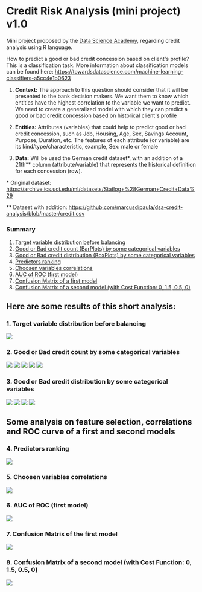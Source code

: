 # Credit Risk Analysis (mini project) v1.0

Mini project proposed by the [Data Science Academy](https://www.datascienceacademy.com.br/), regarding credit analysis using R language.

How to predict a good or bad credit concession based on client's profile?
This is a classification task. More information about classification models can be found here: https://towardsdatascience.com/machine-learning-classifiers-a5cc4e1b0623

1. <b>Context:</b> The approach to this question should consider that it will be presented to the bank decision makers.
We want them to know which entities have the highest correlation to the variable we want to predict. We need to create a generalized model with which they can predict a good or bad credit concession based on historical client's profile

2. <b>Entities:</b> Attributes (variables) that could help to predict good or bad credit concession, such as Job, Housing, Age, Sex, Savings Account, Purpose, Duration, etc.
The features of each attribute (or variable) are its kind/type/characteristic, example, Sex: male or female

3. <b>Data:</b> Will be used the German credit dataset*, with an addition of a 21th** column (attribute/variable) that represents the historical definition for each concession (row).

\* Original dataset: https://archive.ics.uci.edu/ml/datasets/Statlog+%28German+Credit+Data%29

\** Dataset with addition: https://github.com/marcusdipaula/dsa-credit-analysis/blob/master/credit.csv


### Summary

1. [Target variable distribution before balancing](#1-target-variable-distribution-before-balancing)
2. [Good or Bad credit count (BarPlots) by some categorical variables](#2-good-or-bad-credit-count-by-some-categorical-variables)
3. [Good or Bad credit distribution (BoxPlots) by some categorical variables](#3-good-or-bad-credit-distribution-by-some-categorical-variables)
4. [Predictors ranking](#4-predictors-ranking)
5. [Choosen variables correlations](#5-choosen-variables-correlations)
6. [AUC of ROC (first model)](#6-auc-of-roc-first-model)
7. [Confusion Matrix of a first model](#7-confusion-matrix-of-the-first-model)
8. [Confusion Matrix of a second model (with Cost Function: 0, 1.5, 0.5, 0)](#8-confusion-matrix-of-a-second-model-with-cost-function-0-15-05-0)



## Here are some results of this short analysis:

### 1. Target variable distribution before balancing
<img src="Plots/BarPlot_Target_variable_distribution.png" />

### 2. Good or Bad credit count by some categorical variables

<img src="Plots/BarPlot_01.png" />

<img src="Plots/BarPlot_02.png" />

<img src="Plots/BarPlot_03.png" />

<img src="Plots/BarPlot_04.png" />

<img src="Plots/BarPlot_05.png" />

### 3. Good or Bad credit distribution by some categorical variables

<img src="Plots/BoxPlot_01.png" />

<img src="Plots/BoxPlot_02.png" />

<img src="Plots/BoxPlot_03.png" />

<img src="Plots/BoxPlot_04.png" />

## Some analysis on feature selection, correlations and ROC curve of a first and second models

### 4. Predictors ranking
<img src="Plots/Predictors_ranking.png" />

### 5. Choosen variables correlations
<img src="Plots/Choosen_Variables_Correlations.png" />

### 6. AUC of ROC (first model)
<img src="Plots/AUROC_first_model.png" />

### 7. Confusion Matrix of the first model
<img src="Plots/ConfusionMatrix_prediction_1st_model.png" />

### 8. Confusion Matrix of a second model (with Cost Function: 0, 1.5, 0.5, 0)
<img src="Plots/ConfusionMatrix_prediction_2nd_model_with_CostFunc.png" />
